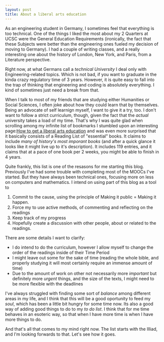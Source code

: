 ```yaml
---
layout: post
title: About a liberal arts education
---
```


As an engineering student in Germany, I sometimes feel that everything is too
technical. One of the things I liked the most about my 2 Quarters at UCSC were
the General Education Requirements (ironically, the fact that these Subjects
were better than the engineering ones fueled my decision of moving to Germany).
I had a couple of writing classes, and a really interesting one about the
history of London, New York, and Paris, from a Literature perspective. 

Right now, at what Germans call a *technical University* I deal only with
Engineering-related topics. Which is not bad, if you want to graduate in the
kinda crazy regulatory time of 3 years. However, it is quite easy to fall into
the trap of thinking that engineering and coding is absolutely everything. I
kind of sometimes just need a break from that. 

When I talk to most of my friends that are studying either Humanities or Social
Sciences, I often joke about how they could learn that by themselves. Being an
advocate of self learnign myself, I want to give it a try, too. I don't want to
follow a strict curriculum, though, given the fact that the _actual_ university
takes a load of my time. That's why I was quite glad when scrolling among my
infinite list of bookmarks I stumbled upon an interesting page:[How to get a
liberal arts
education]([https://www.diygenius.com/how-to-get-a-liberal-arts-education-without-going-to-university/)
and was even more surprised that it basically consists of a Reading List of
"essential" books. It claims to include *many of history's most imporant books*
(and after a quick glance it looks like it might live up to it's description).
It includes 119 entries, and it claims that at a pace of one book per 2 weeks,
you might be able to finish in 4 years. 

Quite frankly, this list is one of the resasons for me starting this blog.
Previously I've had some trouble with completing most of the MOOCs I've started.
But they have always been technical ones, focusing more on less on computers and
mathematics. I intend on using part of this blog as a tool to 
  1. Commit to the cause, using the principle of Making it public = Making it happen.
  2. Force my to use active methods, of commenting and reflecting on the
     readings 
  3. Keep track of my progress
  4. Hopefully create a discussion with other people, about or related to the
     readings.

There are some details I want to clarify:
  * I do intend to do the curriculum, however I allow myself to change the
     order of the readings inside of their Time Period
  * I might leave out some for the sake of time (reading the whole bible, and
     properly studying it will most certainly require an immense amount of time)
  * Due to the amount of work on other not necessarily more *important* but
    definitely more *urgent* things, and the size of the texts, I might need to
    be more flexible with the deadlines

I've always struggled with finding some sort of *balance* among different areas
in my life, and I think that this will be a good oportunity to feed my *soul*,
which has been a little bit hungry for some time now. Its also a good way of
adding good things to do to my *to do list*. I think that for me time behaves in
an esoteric way, so that when I have more time is when  I have more things to do.

And that's all that comes to my mind right now. The list starts with the Illiad,
and I'm looking forwards to that. Let's see how it goes. 
